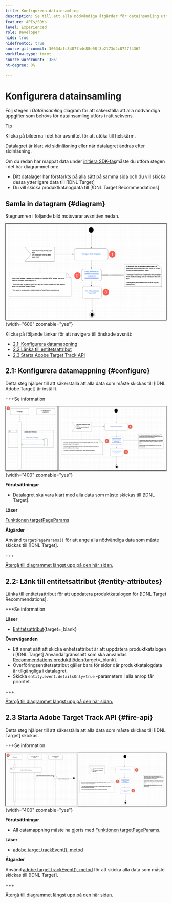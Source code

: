 ```yaml
---
title: Konfigurera datainsamling
description: Se till att alla nödvändiga åtgärder för datainsamling utförs i rätt sekvens.
feature: APIs/SDKs
level: Experienced
role: Developer
hide: true
hidefromtoc: true
source-git-commit: 30634afc84877a4e88e08f3b2173d4c0727f4362
workflow-type: tm+mt
source-wordcount: '386'
ht-degree: 0%

---
```


# Konfigurera datainsamling

Följ stegen i *Datainsamling* diagram för att säkerställa att alla nödvändiga uppgifter som behövs för datainsamling utförs i rätt sekvens.

>[!TIP]
>
>Klicka på bilderna i det här avsnittet för att utöka till helskärm.

Datalagret är klart vid sidinläsning eller när datalagret ändras efter sidinläsning.

Om du redan har mappat data under [initiera SDK-fas](/help/dev/patterns/recs-atjs/initialize-sdk.md)måste du utföra stegen i det här diagrammet om:

* Ditt datalager har förstärkts på alla sätt på samma sida och du vill skicka dessa ytterligare data till [!DNL Target]
* Du vill skicka produktkatalogdata till [!DNL Target Recommendations]

## Samla in datagram {#diagram}

Stegnumren i följande bild motsvarar avsnitten nedan.

![Datainsamlingsdiagram](/help/dev/patterns/recs-atjs/assets/data-collection-diagram.png){width="600" zoomable="yes"}

Klicka på följande länkar för att navigera till önskade avsnitt:

* [2.1: Konfigurera datamappning](#configure)
* [2.2 Länka till entitetsattribut](#entity-attributes)
* [2.3 Starta Adobe Target Track API](#fire-api)

## 2.1: Konfigurera datamappning {#configure}

Detta steg hjälper till att säkerställa att alla data som måste skickas till [!DNL Adobe Target] är inställt.

+++Se information

![Konfigurera datamappningsdiagram](/help/dev/patterns/recs-atjs/assets/configure-data-mapping-combined.png){width="400" zoomable="yes"}

**Förutsättningar**

* Datalagret ska vara klart med alla data som måste skickas till [!DNL Target].

**Läser**

[Funktionen targetPageParams](/help/dev/implement/client-side/atjs/atjs-functions/targetpageparams.md)

**Åtgärder**

Använd `targetPageParams()` för att ange alla nödvändiga data som måste skickas till [!DNL Target].

+++

[Återgå till diagrammet längst upp på den här sidan.](#diagram)

## 2.2: Länk till entitetsattribut {#entity-attributes}

Länka till entitetsattribut för att uppdatera produktkatalogen för [!DNL Target Recommendations].

+++Se information

**Läser**

* [Entitetsattribut](https://experienceleague.adobe.com/docs/target/using/recommendations/entities/entity-attributes.html){target=_blank}

**Överväganden**

* Ett annat sätt att skicka enhetsattribut är att uppdatera produktkatalogen i [!DNL Target] Användargränssnitt som ska användas [Recommendations produktflöden](https://experienceleague.adobe.com/docs/target/using/recommendations/entities/feeds.html){target=_blank}.
* Överföringsentitetsattribut gäller bara för sidor där produktkatalogdata är tillgängliga i datalagret.
* Skicka `entity.event.detailsOnly=true` -parametern i alla anrop får prioritet.

+++

[Återgå till diagrammet längst upp på den här sidan.](#diagram)

## 2.3 Starta Adobe Target Track API {#fire-api}

Detta steg hjälper till att säkerställa att alla data som måste skickas till [!DNL Target] skickas.

+++Se information

![Fire Adobe Target Track API-diagram](/help/dev/patterns/recs-atjs/assets/fire-track-api-combined.png){width="400" zoomable="yes"}

**Förutsättningar**

* All datamappning måste ha gjorts med [Funktionen targetPageParams](/help/dev/implement/client-side/atjs/atjs-functions/targetpageparams.md).

**Läser**

* [adobe.target.trackEvent(), metod](/help/dev/implement/client-side/atjs/atjs-functions/adobe-target-trackevent.md)

**Åtgärder**

Använd [adobe.target.trackEvent(), metod](/help/dev/implement/client-side/atjs/atjs-functions/adobe-target-trackevent.md) för att skicka alla data som måste skickas till [!DNL Target].

+++

[Återgå till diagrammet längst upp på den här sidan.](#diagram)

